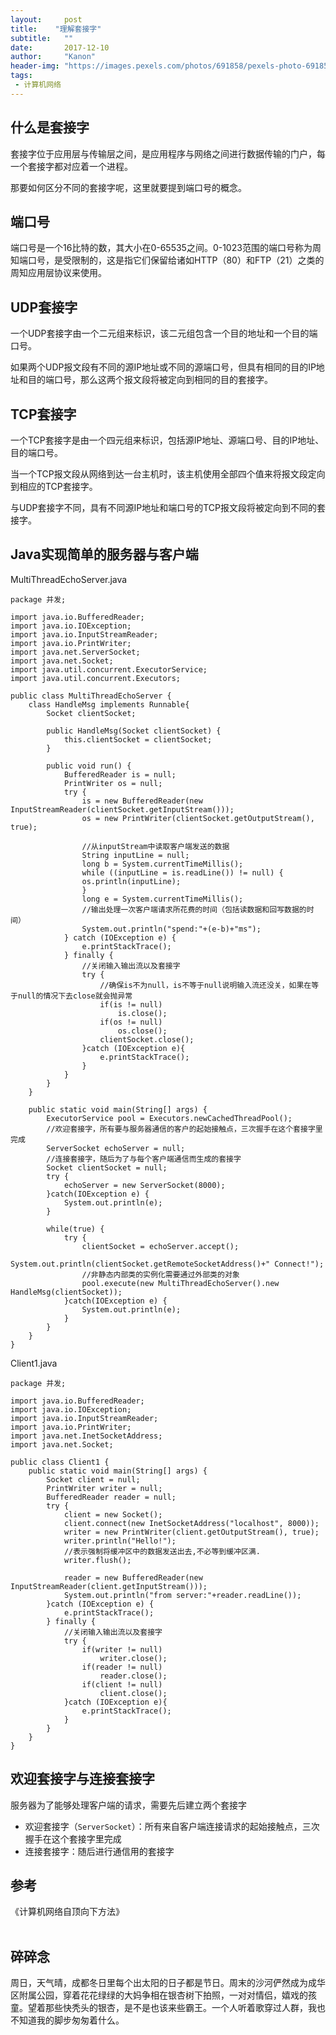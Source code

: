```yaml
---
layout:     post
title:    "理解套接字"
subtitle:   ""
date:       2017-12-10
author:     "Kanon"
header-img: "https://images.pexels.com/photos/691858/pexels-photo-691858.jpeg?w=940&h=650&auto=compress&cs=tinysrgb"
tags:
 - 计算机网络
---
```


## 什么是套接字
套接字位于应用层与传输层之间，是应用程序与网络之间进行数据传输的门户，每一个套接字都对应着一个进程。

那要如何区分不同的套接字呢，这里就要提到端口号的概念。

## 端口号
端口号是一个16比特的数，其大小在0-65535之间。0-1023范围的端口号称为周知端口号，是受限制的，这是指它们保留给诸如HTTP（80）和FTP（21）之类的周知应用层协议来使用。

## UDP套接字
一个UDP套接字由一个二元组来标识，该二元组包含一个目的地址和一个目的端口号。

如果两个UDP报文段有不同的源IP地址或不同的源端口号，但具有相同的目的IP地址和目的端口号，那么这两个报文段将被定向到相同的目的套接字。

## TCP套接字
一个TCP套接字是由一个四元组来标识，包括源IP地址、源端口号、目的IP地址、目的端口号。

当一个TCP报文段从网络到达一台主机时，该主机使用全部四个值来将报文段定向到相应的TCP套接字。

与UDP套接字不同，具有不同源IP地址和端口号的TCP报文段将被定向到不同的套接字。

## Java实现简单的服务器与客户端
MultiThreadEchoServer.java
```
package 并发;

import java.io.BufferedReader;
import java.io.IOException;
import java.io.InputStreamReader;
import java.io.PrintWriter;
import java.net.ServerSocket;
import java.net.Socket;
import java.util.concurrent.ExecutorService;
import java.util.concurrent.Executors;

public class MultiThreadEchoServer {
    class HandleMsg implements Runnable{
        Socket clientSocket;
		
        public HandleMsg(Socket clientSocket) {
            this.clientSocket = clientSocket;
        }
		
        public void run() {
            BufferedReader is = null;
            PrintWriter os = null;
            try {
                is = new BufferedReader(new InputStreamReader(clientSocket.getInputStream()));
                os = new PrintWriter(clientSocket.getOutputStream(), true);
				
                //从inputStream中读取客户端发送的数据
                String inputLine = null;
                long b = System.currentTimeMillis();
                while ((inputLine = is.readLine()) != null) {
                os.println(inputLine);
                }
                long e = System.currentTimeMillis();
                //输出处理一次客户端请求所花费的时间（包括读数据和回写数据的时间）
                System.out.println("spend:"+(e-b)+"ms");
            } catch (IOException e) {
                e.printStackTrace();
            } finally {
                //关闭输入输出流以及套接字
                try {
                    //确保is不为null，is不等于null说明输入流还没关，如果在等于null的情况下去close就会抛异常
                    if(is != null)
                        is.close();
                    if(os != null)
                        os.close();
                    clientSocket.close();
                }catch (IOException e){
                    e.printStackTrace();
                }
            }
        }
    }
	
    public static void main(String[] args) {
        ExecutorService pool = Executors.newCachedThreadPool();
        //欢迎套接字，所有要与服务器通信的客户的起始接触点，三次握手在这个套接字里完成
        ServerSocket echoServer = null;
        //连接套接字，随后为了与每个客户端通信而生成的套接字
        Socket clientSocket = null;
        try {
            echoServer = new ServerSocket(8000);
        }catch(IOException e) {
            System.out.println(e);
        }
		
        while(true) {
            try {
                clientSocket = echoServer.accept();
                System.out.println(clientSocket.getRemoteSocketAddress()+" Connect!");
                //非静态内部类的实例化需要通过外部类的对象
                pool.execute(new MultiThreadEchoServer().new HandleMsg(clientSocket));
            }catch(IOException e) {
                System.out.println(e);
            }
        }
    }
}

```

Client1.java
```
package 并发;

import java.io.BufferedReader;
import java.io.IOException;
import java.io.InputStreamReader;
import java.io.PrintWriter;
import java.net.InetSocketAddress;
import java.net.Socket;

public class Client1 {
    public static void main(String[] args) {
        Socket client = null;
        PrintWriter writer = null;
        BufferedReader reader = null;
        try {
            client = new Socket();
            client.connect(new InetSocketAddress("localhost", 8000));
            writer = new PrintWriter(client.getOutputStream(), true);
            writer.println("Hello!");
            //表示强制将缓冲区中的数据发送出去,不必等到缓冲区满.
            writer.flush();
			
            reader = new BufferedReader(new InputStreamReader(client.getInputStream()));
            System.out.println("from server:"+reader.readLine());
        }catch (IOException e) {
            e.printStackTrace();
        } finally {
            //关闭输入输出流以及套接字
            try {
                if(writer != null)
                    writer.close();
                if(reader != null)
                    reader.close();
                if(client != null)
                    client.close();
            }catch (IOException e){
                e.printStackTrace();
            }
        }
    }
}
```

## 欢迎套接字与连接套接字
服务器为了能够处理客户端的请求，需要先后建立两个套接字
- 欢迎套接字（`ServerSocket`）：所有来自客户端连接请求的起始接触点，三次握手在这个套接字里完成
- 连接套接字：随后进行通信用的套接字

## 参考
《计算机网络自顶向下方法》
<br><br>

## 碎碎念
周日，天气晴，成都冬日里每个出太阳的日子都是节日。周末的沙河俨然成为成华区附属公园，穿着花花绿绿的大妈争相在银杏树下拍照，一对对情侣，嬉戏的孩童。望着那些快秃头的银杏，是不是也该来些霸王。一个人听着歌穿过人群，我也不知道我的脚步匆匆着什么。
<br><br><br><br>

